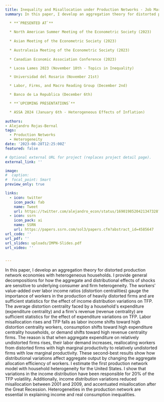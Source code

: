 ```yaml
---
title: Inequality and Misallocation under Production Networks - Job Market Paper
summary: In this paper, I develop an aggregation theory for distorted production network economies with heterogeneous households. I provide general decompositions for how the aggregate and distributional effects of shocks are sensitive to underlying consumer and firm heterogeneity. The workers' value-added over labor income ratios (distortion centralities) gauge the importance of workers in the production of heavily distorted firms and are sufficient statistics for the effect of income distribution variations on TFP. The average distortion centrality faced by a household's expenditure (expenditure centrality) and a firm's revenue (revenue centrality) are sufficient statistics for the effect of expenditure variations on TFP. Labor misallocation rises and TFP falls as labor income shifts toward high distortion centrality workers, consumption shifts toward high expenditure centrality households, or demand shifts toward high revenue centrality firms. The reason is that when aggregate expenditure on relatively undistorted firms rises, their labor demand increases, reallocating workers from distorted firms with high marginal productivity to relatively undistorted firms with low marginal productivity. These second-best results show how distributional variations affect aggregate output by changing the aggregate allocation efficiency of workers. I estimate the first production network model with household heterogeneity for the United States. I show that variations in the income distribution have been responsible for 20% of the TFP volatility. Additionally, income distribution variations reduced misallocation between 2001 and 2009, and accentuated misallocation after the Great Recession. Heterogeneities in the production network are essential in explaining income and real consumption inequalities. 

  * **`PRESENTED AT`**
    
  * North American Summer Meeting of the Econometric Society (2023)
    
  * Asian Meeting of the Econometric Society (2023)
    
  * Australasia Meeting of the Econometric Society (2023)
    
  * Canadian Economic Association Conference (2023)

  * Lacea Lames 2023 (November 18th - Topics in Inequality)

  * Universidad del Rosario (November 21st)

  * Labor, Firms, and Macro Reading Group (December 2nd)

  * Banco de La Republica (December 6th)

  * **`UPCOMING PRESENTATIONS`**

  * ASSA 2024 (January 6th - Heterogeneous Effects of Inflation)
      
authors:
- Alejandro Rojas-Bernal
tags:
  - Production Networks
  - Heterogeneity
date: '2023-08-28T12:25:00Z'
featured: false

# Optional external URL for project (replaces project detail page).
external_link: ''

image:
#  caption: 
#  focal_point: Smart
preview_only: true

links:
  - icon: twitter
    icon_pack: fab
    name: Tweet
    url: https://twitter.com/alejandro_econ/status/1690198520421347328?s=20
  - icon: ssrn
    icon_pack: ai
    name: SSRN
    url: https://papers.ssrn.com/sol3/papers.cfm?abstract_id=4585647
url_code: ''
url_pdf: ''
url_slides: uploads/IMPN-Slides.pdf
url_video: ''


---
```


In this paper, I develop an aggregation theory for distorted production network economies with heterogeneous households. I provide general decompositions for how the aggregate and distributional effects of shocks are sensitive to underlying consumer and firm heterogeneity. The workers' value-added over labor income ratios (distortion centralities) gauge the importance of workers in the production of heavily distorted firms and are sufficient statistics for the effect of income distribution variations on TFP. The average distortion centrality faced by a household's expenditure (expenditure centrality) and a firm's revenue (revenue centrality) are sufficient statistics for the effect of expenditure variations on TFP. Labor misallocation rises and TFP falls as labor income shifts toward high distortion centrality workers, consumption shifts toward high expenditure centrality households, or demand shifts toward high revenue centrality firms. The reason is that when aggregate expenditure on relatively undistorted firms rises, their labor demand increases, reallocating workers from distorted firms with high marginal productivity to relatively undistorted firms with low marginal productivity. These second-best results show how distributional variations affect aggregate output by changing the aggregate allocation efficiency of workers. I estimate the first production network model with household heterogeneity for the United States. I show that variations in the income distribution have been responsible for 20% of the TFP volatility. Additionally, income distribution variations reduced misallocation between 2001 and 2009, and accentuated misallocation after the Great Recession. Heterogeneities in the production network are essential in explaining income and real consumption inequalities. 

